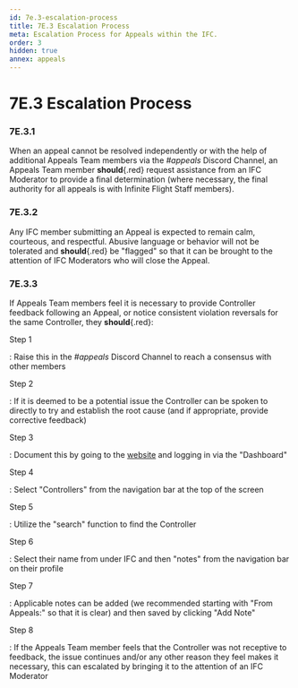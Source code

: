 ```yaml
---
id: 7e.3-escalation-process
title: 7E.3 Escalation Process
meta: Escalation Process for Appeals within the IFC.
order: 3
hidden: true
annex: appeals
---
```




# 7E.3 Escalation Process



### 7E.3.1

When an appeal cannot be resolved independently or with the help of additional Appeals Team members via the *#appeals* Discord Channel, an Appeals Team member **should**{.red} request assistance from an IFC Moderator to provide a final determination (where necessary, the final authority for all appeals is with Infinite Flight Staff members).



### 7E.3.2

Any IFC member submitting an Appeal is expected to remain calm, courteous, and respectful. Abusive language or behavior will not be tolerated and **should**{.red} be "flagged" so that it can be brought to the attention of IFC Moderators who will close the Appeal.



### 7E.3.3

If Appeals Team members feel it is necessary to provide Controller feedback following an Appeal, or notice consistent violation reversals for the same Controller, they **should**{.red}:



Step 1

: Raise this in the *#appeals* Discord Channel to reach a consensus with other members



Step 2

: If it is deemed to be a potential issue the Controller can be spoken to directly to try and establish the root cause (and if appropriate, provide corrective feedback)



Step 3

: Document this by going to the [website](https://if-atc.com) and logging in via the "Dashboard"



Step 4

: Select "Controllers" from the navigation bar at the top of the screen



Step 5

: Utilize the "search" function to find the Controller



Step 6

: Select their name from under IFC and then "notes" from the navigation bar on their profile



Step 7

: Applicable notes can be added (we recommended starting with "From Appeals:" so that it is clear) and then saved by clicking "Add Note"



Step 8

: If the Appeals Team member feels that the Controller was not receptive to feedback, the issue continues and/or any other reason they feel makes it necessary, this can escalated by bringing it to the attention of an IFC Moderator